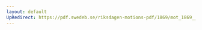 ```yaml
---
layout: default
UpRedirect: https://pdf.swedeb.se/riksdagen-motions-pdf/1869/mot_1869__ak__00267/mot_1869__ak__00267_003.pdf
---
```

